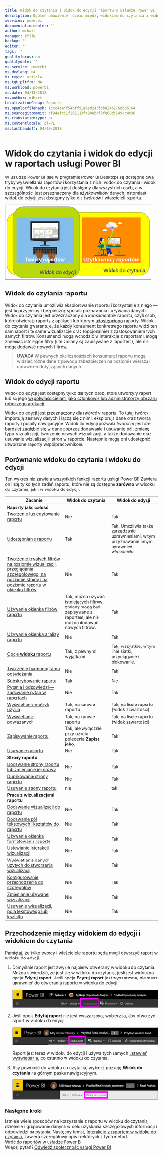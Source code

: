 ```yaml
---
title: Widok do czytania i widok do edycji raportu w usłudze Power BI
description: Ogólne omówienie różnic między widokiem do czytania a widokiem do edycji raportów usługi Power BI
services: powerbi
documentationcenter: ''
author: mihart
manager: kfile
backup: ''
editor: ''
tags: ''
qualityfocus: no
qualitydate: ''
ms.service: powerbi
ms.devlang: NA
ms.topic: article
ms.tgt_pltfrm: NA
ms.workload: powerbi
ms.date: 04/13/2018
ms.author: mihart
LocalizationGroup: Reports
ms.openlocfilehash: 1ccc4eeff54bff91a9ed245fdb82462768b65264
ms.sourcegitcommit: df94efc51f261113fa90ebdf3fe68dd149cc4936
ms.translationtype: HT
ms.contentlocale: pl-PL
ms.lasthandoff: 04/18/2018
---
```

# <a name="reading-view-and-editing-view-in-power-bi-service-reports"></a>Widok do czytania i widok do edycji w raportach usługi Power BI
W usłudze Power BI (nie w programie Power BI Desktop) są dostępne dwa tryby wyświetlania raportów i korzystania z nich: widok do czytania i widok do edycji. Widok do czytania jest dostępny dla wszystkich osób, a w szczególności jest przeznaczony dla *użytkowników* danych, natomiast widok do edycji jest dostępny tylko dla *twórców* i właścicieli raportu.

![kompozycja twórców i użytkowników raportów](media/service-reading-view-and-editing-view/power-bi-creators-consumers.png)

## <a name="report-reading-view"></a>Widok do czytania raportu

 Widok do czytania umożliwia eksplorowanie raportu i korzystanie z niego — jest to przyjemny i bezpieczny sposób poznawania i używania danych. Widok do czytania jest przeznaczony dla *konsumentów* raportu, czyli osób, które otwierają raporty z aplikacji lub którym [udostępniono](service-share-dashboards.md) raporty. Widok do czytania gwarantuje, że każdy konsument konkretnego raportu widzi ten sam raport i te same wizualizacje oraz (opcjonalnie) z zastosowaniem tych samych filtrów.  Konsumenci mogą wchodzić w interakcje z raportami, mogą zmieniać istniejące filtry (i te zmiany są zapisywane z raportem), ale nie mogą dodawać nowych filtrów.

>**UWAGA** W pewnych okolicznościach konsumenci raportu mogą widzieć różne dane z powodu zabezpieczeń na poziomie wiersza i uprawnień dotyczących danych.

## <a name="report-editing-view"></a>Widok do edycji raportu

Widok do edycji jest dostępny tylko dla tych osób, które utworzyły raport lub są jego [współwłaścicielami jako członkowie lub administratorzy obszaru roboczego aplikacji](service-create-distribute-apps.md).

Widok do edycji jest przeznaczony dla *twórców* raportu. To tutaj twórcy importują zestawy danych i łączą się z nimi, eksplorują dane oraz tworzą raporty i pulpity nawigacyjne. Widok do edycji pozwala *twórcom* jeszcze bardziej zagłębić się w dane poprzez dodawanie i usuwanie pól, zmianę typu wizualizacji, tworzenie nowych wizualizacji, a także dodawanie oraz usuwanie wizualizacji i stron w raporcie. Następnie mogą oni udostępnić utworzone raporty współpracownikom.

## <a name="reading-view-versus-editing-view"></a>Porównanie widoku do czytania i widoku do edycji
Ten wykres nie zawiera wszystkich funkcji raportu usługi Power BI! Zawiera on listę tylko tych zadań raportu, które nie są dostępne **zarówno** w widoku do czytania, jak i w widoku do edycji.


|Zadanie  | Widok do czytania  | Widok do edycji |
|-------------------------|-------|-------|
|**Raporty jako całość**  |
| [Tworzenie lub edytowanie raportu](service-report-create-new.md) | Nie  | Tak |
| [Udostępnianie raportu](service-share-reports.md)| Tak | Tak. Umożliwia także zarządzanie uprawnieniami, w tym przyznawanie innym uprawnień *właściciela*. |
| [Tworzenie trwałych filtrów na poziomie wizualizacji, przeglądania szczegółowego, na poziomie strony i na poziomie raportu w okienku filtrów](power-bi-report-add-filter.md) | Nie  | Tak |
| [Używanie okienka filtrów raportu](power-bi-how-to-report-filter.md) | Tak, można używać istniejących filtrów, zmiany mogą być zapisywane z raportem, ale nie można dodawać nowych filtrów. | Tak |
| [Używanie okienka analizy raportu](service-analytics-pane.md) | Nie | Tak |
| [Opcje **widoku** raportu](power-bi-report-display-settings.md) | Tak, z pewnymi wyjątkami. | Tak, wszystkie, w tym linie siatki, przyciąganie i blokowanie. |
| [Tworzenie harmonogramu odświeżania](refresh-data.md) | Nie  | Tak |
| [Subskrybowanie raportu](service-report-subscribe.md) | Tak | Nie |
| [Pytania i odpowiedzi — zadawanie pytań w raportach](power-bi-q-and-a.md) | Nie  | Tak |
| [Wyświetlanie metryk użycia](service-usage-metrics.md) | Tak, na kanwie raportu | Tak, na liście raportu (widok zawartości) |
| [Wyświetlanie powiązanych](service-related-content.md) | Tak, na kanwie raportu | Tak, na liście raportu (widok zawartości) |
| [Zapisywanie raportu](service-report-save.md) | Tak, ale wyłącznie przy użyciu polecenia **Zapisz jako**. | Tak |
| [Usuwanie raportu](service-delete.md) | Nie  | Tak |
|**Strony raportu** |
| [Dodawanie strony raportu lub zmienianie jej nazwy](power-bi-report-add-page.md)  | Nie  | Tak  |
| [Duplikowanie strony raportu](power-bi-report-copy-paste-page.md) | Nie  | Tak |
| [Usuwanie strony raportu](service-delete.md) | nie | tak |
|**Praca z wizualizacjami raportu**|
| [Dodawanie wizualizacji do raportu](power-bi-report-add-visualizations-i.md) | Nie  | Tak |
| [Dodawanie pól tekstowych i kształtów do raportu](power-bi-reports-add-text-and-shapes.md) | Nie  | Tak |
| [Używanie okienka formatowania raportu](service-the-report-editor-take-a-tour.md) | Nie | Tak |
| [Ustawianie interakcji wizualizacji](service-reports-visual-interactions.md) | Nie  | Tak |
| [Wyświetlanie danych użytych do utworzenia wizualizacji](service-reports-show-data.md) | Nie  | Tak |
| [Konfigurowanie przechodzenia do szczegółów](power-bi-visualization-drill-down.md) | Nie  | Tak |
| [Zmienianie używanej wizualizacji](power-bi-report-change-visualization-type.md) | Nie | Tak|
| [Usuwanie wizualizacji, pola tekstowego lub kształtu](service-delete.md)| Nie | Tak |


## <a name="navigating-between-editing-view-and-reading-view"></a>Przechodzenie między widokiem do edycji i widokiem do czytania
Pamiętaj, że tylko twórcy i właściciele raportu będą mogli otworzyć raport w widoku do edycji.

1. Domyślnie raport jest zwykle najpierw otwierany w widoku do czytania. Można stwierdzić, że jest się w widoku do czytania, jeśli jest widoczna opcja **Edytuj raport**. Jeśli opcja **Edytuj raport** jest wyszarzona, nie masz uprawnień do otwierania raportu w widoku do edycji.

   ![Wyszarzona opcja Edytuj raport](media/service-reading-view-and-editing-view/power-bi-edit-report-grey.png)

2. Jeśli opcja **Edytuj raport** nie jest wyszarzona, wybierz ją, aby otworzyć raport w widoku do edycji.

   ![Opcja Edytuj raport](media/service-reading-view-and-editing-view/power-bi-edit-report.png)

   Raport jest teraz w widoku do edycji i używa tych samych [ustawień wyświetlania](power-bi-report-display-settings.md), co ostatnio w widoku do czytania.

2. Aby powrócić do widoku do czytania, wybierz pozycję **Widok do czytania** na górnym pasku nawigacyjnym.

    ![opcja Widok do czytania](media/service-reading-view-and-editing-view/power-bi-reading-view.png)



### <a name="next-steps"></a>Następne kroki
Istnieje wiele sposobów na korzystanie z raportu w widoku do czytania, dzielenie i grupowanie danych w celu uzyskania szczegółowych informacji i odpowiedzi na pytania.  Następny temat, [Interakcje z raportem w widoku do czytania](service-interact-with-a-report-in-editing-view.md), zawiera szczegółowy opis niektórych z tych metod.    
Wróć do [raportów w usłudze Power BI](service-reports.md)    
Więcej pytań? [Odwiedź społeczność usługi Power BI](http://community.powerbi.com/)
